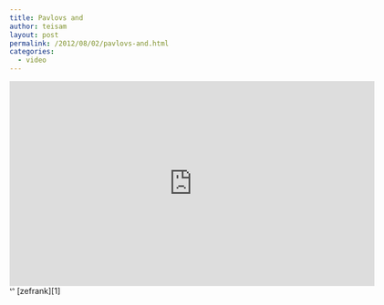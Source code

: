 ```yaml
---
title: Pavlovs and
author: teisam
layout: post
permalink: /2012/08/02/pavlovs-and.html
categories:
  - video
---
```

<iframe width="640" height="360" src="http://www.youtube.com/embed/CWgbmgIzoT8" frameborder="0" allowfullscreen></iframe>
&#x1525; [zefrank][1]

 [1]: http://www.zefrank.com/zesblog/archives/2012/08/duck_run.html